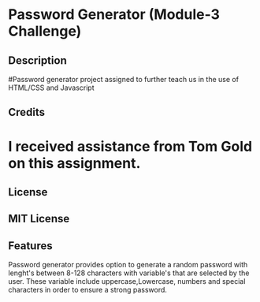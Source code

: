 # Password Generator (Module-3 Challenge)

## Description

#Password generator project assigned to further teach us in the use of HTML/CSS and Javascript


## Credits

# I received assistance from Tom Gold on this assignment.

## License

MIT License
---



## Features

Password generator provides option to generate a random password with lenght's between 8-128 characters with variable's that are selected by the user. These variable include uppercase,Lowercase, numbers and special characters in order to ensure a strong password.